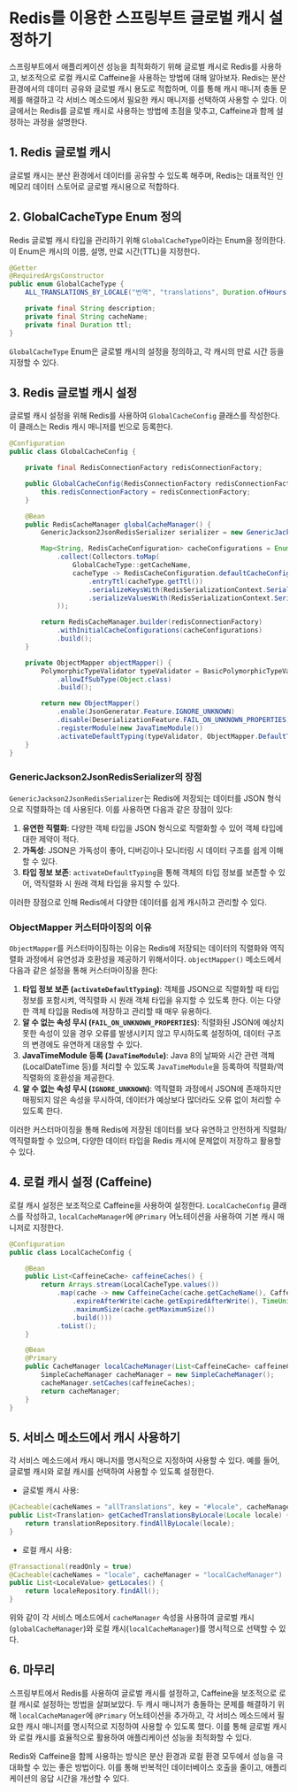 # Redis를 이용한 스프링부트 글로벌 캐시 설정하기

스프링부트에서 애플리케이션 성능을 최적화하기 위해 글로벌 캐시로 Redis를 사용하고, 보조적으로 로컬 캐시로 Caffeine을 사용하는 방법에 대해 알아보자. Redis는 분산 환경에서의 데이터 공유와 글로벌 캐시 용도로 적합하며, 이를 통해 캐시 매니저 충돌 문제를 해결하고 각 서비스 메소드에서 필요한 캐시 매니저를 선택하여 사용할 수 있다. 이 글에서는 Redis를 글로벌 캐시로 사용하는 방법에 초점을 맞추고, Caffeine과 함께 설정하는 과정을 설명한다.

## 1. Redis 글로벌 캐시
글로벌 캐시는 분산 환경에서 데이터를 공유할 수 있도록 해주며, Redis는 대표적인 인메모리 데이터 스토어로 글로벌 캐시용으로 적합하다.

## 2. GlobalCacheType Enum 정의
Redis 글로벌 캐시 타입을 관리하기 위해 `GlobalCacheType`이라는 Enum을 정의한다. 이 Enum은 캐시의 이름, 설명, 만료 시간(TTL)을 지정한다.

```java
@Getter
@RequiredArgsConstructor
public enum GlobalCacheType {
    ALL_TRANSLATIONS_BY_LOCALE("번역", "translations", Duration.ofHours(1));

    private final String description;
    private final String cacheName;
    private final Duration ttl;
}
```

`GlobalCacheType` Enum은 글로벌 캐시의 설정을 정의하고, 각 캐시의 만료 시간 등을 지정할 수 있다.

## 3. Redis 글로벌 캐시 설정
글로벌 캐시 설정을 위해 Redis를 사용하여 `GlobalCacheConfig` 클래스를 작성한다. 이 클래스는 Redis 캐시 매니저를 빈으로 등록한다.

```java
@Configuration
public class GlobalCacheConfig {

    private final RedisConnectionFactory redisConnectionFactory;

    public GlobalCacheConfig(RedisConnectionFactory redisConnectionFactory) {
        this.redisConnectionFactory = redisConnectionFactory;
    }

    @Bean
    public RedisCacheManager globalCacheManager() {
        GenericJackson2JsonRedisSerializer serializer = new GenericJackson2JsonRedisSerializer(objectMapper());

        Map<String, RedisCacheConfiguration> cacheConfigurations = EnumSet.allOf(GlobalCacheType.class).stream()
            .collect(Collectors.toMap(
                GlobalCacheType::getCacheName,
                cacheType -> RedisCacheConfiguration.defaultCacheConfig()
                    .entryTtl(cacheType.getTtl())
                    .serializeKeysWith(RedisSerializationContext.SerializationPair.fromSerializer(new StringRedisSerializer()))
                    .serializeValuesWith(RedisSerializationContext.SerializationPair.fromSerializer(serializer))
            ));

        return RedisCacheManager.builder(redisConnectionFactory)
            .withInitialCacheConfigurations(cacheConfigurations)
            .build();
    }

    private ObjectMapper objectMapper() {
        PolymorphicTypeValidator typeValidator = BasicPolymorphicTypeValidator.builder()
            .allowIfSubType(Object.class)
            .build();

        return new ObjectMapper()
            .enable(JsonGenerator.Feature.IGNORE_UNKNOWN)
            .disable(DeserializationFeature.FAIL_ON_UNKNOWN_PROPERTIES)
            .registerModule(new JavaTimeModule())
            .activateDefaultTyping(typeValidator, ObjectMapper.DefaultTyping.NON_FINAL, JsonTypeInfo.As.PROPERTY);
    }
}

```

### GenericJackson2JsonRedisSerializer의 장점
`GenericJackson2JsonRedisSerializer`는 Redis에 저장되는 데이터를 JSON 형식으로 직렬화하는 데 사용된다. 이를 사용하면 다음과 같은 장점이 있다:

1. **유연한 직렬화**: 다양한 객체 타입을 JSON 형식으로 직렬화할 수 있어 객체 타입에 대한 제약이 적다.
2. **가독성**: JSON은 가독성이 좋아, 디버깅이나 모니터링 시 데이터 구조를 쉽게 이해할 수 있다.
3. **타입 정보 보존**: `activateDefaultTyping`을 통해 객체의 타입 정보를 보존할 수 있어, 역직렬화 시 원래 객체 타입을 유지할 수 있다.

이러한 장점으로 인해 Redis에서 다양한 데이터를 쉽게 캐시하고 관리할 수 있다.  

### ObjectMapper 커스터마이징의 이유
`ObjectMapper`를 커스터마이징하는 이유는 Redis에 저장되는 데이터의 직렬화와 역직렬화 과정에서 유연성과 호환성을 제공하기 위해서이다. `objectMapper()` 메소드에서 다음과 같은 설정을 통해 커스터마이징을 한다:

1. **타입 정보 보존 (`activateDefaultTyping`)**: 객체를 JSON으로 직렬화할 때 타입 정보를 포함시켜, 역직렬화 시 원래 객체 타입을 유지할 수 있도록 한다. 이는 다양한 객체 타입을 Redis에 저장하고 관리할 때 매우 유용하다.
2. **알 수 없는 속성 무시 (`FAIL_ON_UNKNOWN_PROPERTIES`)**: 직렬화된 JSON에 예상치 못한 속성이 있을 경우 오류를 발생시키지 않고 무시하도록 설정하여, 데이터 구조의 변경에도 유연하게 대응할 수 있다.
3. **JavaTimeModule 등록 (`JavaTimeModule`)**: Java 8의 날짜와 시간 관련 객체(LocalDateTime 등)를 처리할 수 있도록 `JavaTimeModule`을 등록하여 직렬화/역직렬화의 호환성을 제공한다.
4. **알 수 없는 속성 무시 (`IGNORE_UNKNOWN`)**: 역직렬화 과정에서 JSON에 존재하지만 매핑되지 않은 속성을 무시하여, 데이터가 예상보다 많더라도 오류 없이 처리할 수 있도록 한다.

이러한 커스터마이징을 통해 Redis에 저장된 데이터를 보다 유연하고 안전하게 직렬화/역직렬화할 수 있으며, 다양한 데이터 타입을 Redis 캐시에 문제없이 저장하고 활용할 수 있다.

## 4. 로컬 캐시 설정 (Caffeine)
로컬 캐시 설정은 보조적으로 Caffeine을 사용하여 설정한다. `LocalCacheConfig` 클래스를 작성하고, `localCacheManager`에 `@Primary` 어노테이션을 사용하여 기본 캐시 매니저로 지정한다.

```java
@Configuration
public class LocalCacheConfig {

    @Bean
    public List<CaffeineCache> caffeineCaches() {
        return Arrays.stream(LocalCacheType.values())
            .map(cache -> new CaffeineCache(cache.getCacheName(), Caffeine.newBuilder().recordStats()
                .expireAfterWrite(cache.getExpiredAfterWrite(), TimeUnit.HOURS)
                .maximumSize(cache.getMaximumSize())
                .build()))
            .toList();
    }

    @Bean
    @Primary
    public CacheManager localCacheManager(List<CaffeineCache> caffeineCaches) {
        SimpleCacheManager cacheManager = new SimpleCacheManager();
        cacheManager.setCaches(caffeineCaches);
        return cacheManager;
    }
}
```

## 5. 서비스 메소드에서 캐시 사용하기
각 서비스 메소드에서 캐시 매니저를 명시적으로 지정하여 사용할 수 있다. 예를 들어, 글로벌 캐시와 로컬 캐시를 선택하여 사용할 수 있도록 설정한다.

- 글로벌 캐시 사용:

```java
@Cacheable(cacheNames = "allTranslations", key = "#locale", cacheManager = "globalCacheManager")
public List<Translation> getCachedTranslationsByLocale(Locale locale) {
    return translationRepository.findAllByLocale(locale);
}
```

- 로컬 캐시 사용:

```java
@Transactional(readOnly = true)
@Cacheable(cacheNames = "locale", cacheManager = "localCacheManager")
public List<LocaleValue> getLocales() {
    return localeRepository.findAll();
}
```

위와 같이 각 서비스 메소드에서 `cacheManager` 속성을 사용하여 글로벌 캐시(`globalCacheManager`)와 로컬 캐시(`localCacheManager`)를 명시적으로 선택할 수 있다.

## 6. 마무리
스프링부트에서 Redis를 사용하여 글로벌 캐시를 설정하고, Caffeine을 보조적으로 로컬 캐시로 설정하는 방법을 살펴보았다. 두 캐시 매니저가 충돌하는 문제를 해결하기 위해 `localCacheManager`에 `@Primary` 어노테이션을 추가하고, 각 서비스 메소드에서 필요한 캐시 매니저를 명시적으로 지정하여 사용할 수 있도록 했다. 이를 통해 글로벌 캐시와 로컬 캐시를 효율적으로 활용하여 애플리케이션 성능을 최적화할 수 있다.

Redis와 Caffeine을 함께 사용하는 방식은 분산 환경과 로컬 환경 모두에서 성능을 극대화할 수 있는 좋은 방법이다. 이를 통해 반복적인 데이터베이스 호출을 줄이고, 애플리케이션의 응답 시간을 개선할 수 있다.
